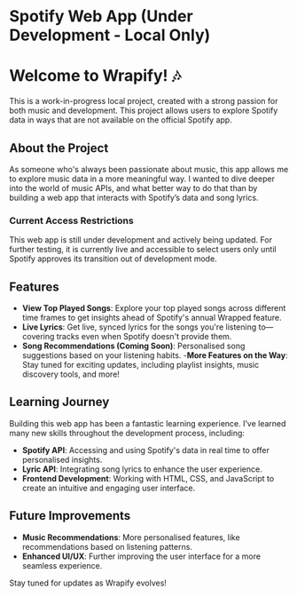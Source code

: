 # Spotify Web App (Under Development - Local Only)

# Welcome to Wrapify! 🎶

This is a work-in-progress local project, created with a strong passion for both music and development. This project allows users to explore Spotify data in ways that are not available on the official Spotify app.

## About the Project

As someone who's always been passionate about music, this app allows me to explore music data in a more meaningful way. I wanted to dive deeper into the world of music APIs, and what better way to do that than by building a web app that interacts with Spotify’s data and song lyrics.

### **Current Access Restrictions**

This web app is still under development and actively being updated. For further testing, it is currently live and accessible to select users only until Spotify approves its transition out of development mode.

## **Features**

- **View Top Played Songs**: Explore your top played songs across different time frames to get insights ahead of Spotify's annual Wrapped feature.
- **Live Lyrics**: Get live, synced lyrics for the songs you're listening to—covering tracks even when Spotify doesn't provide them.
- **Song Recommendations (Coming Soon)**: Personalised song suggestions based on your listening habits. -**More Features on the Way**: Stay tuned for exciting updates, including playlist insights, music discovery tools, and more!

## **Learning Journey**

Building this web app has been a fantastic learning experience. I’ve learned many new skills throughout the development process, including:

- **Spotify API**: Accessing and using Spotify's data in real time to offer personalised insights.
- **Lyric API**: Integrating song lyrics to enhance the user experience.
- **Frontend Development**: Working with HTML, CSS, and JavaScript to create an intuitive and engaging user interface.

## **Future Improvements**

- **Music Recommendations**: More personalised features, like recommendations based on listening patterns.
- **Enhanced UI/UX**: Further improving the user interface for a more seamless experience.

Stay tuned for updates as Wrapify evolves!
